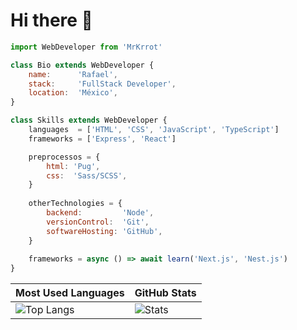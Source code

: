 # Hi there 👋
```js
import WebDeveloper from 'MrKrrot'

class Bio extends WebDeveloper {
    name:      'Rafael',
    stack:     'FullStack Developer',
    location:  'México',
}

class Skills extends WebDeveloper {
    languages  = ['HTML', 'CSS', 'JavaScript', 'TypeScript']
    frameworks = ['Express', 'React']

    preprocessos = {
        html: 'Pug',
        css:  'Sass/SCSS',
    }
    
    otherTechnologies = {
        backend:         'Node',
        versionControl:  'Git',
        softwareHosting: 'GitHub',
    }
    
    frameworks = async () => await learn('Next.js', 'Nest.js')
}
```
| Most Used Languages | GitHub Stats |
| ------------------- | ------------ |
| ![Top Langs](https://github-readme-stats.vercel.app/api/top-langs/?username=MrKrrot&show_icons=true&hide_title=true&hide_border=true&theme=tokyonight&layout=compact) | ![Stats](https://github-readme-stats.vercel.app/api/?username=MrKrrot&show_icons=true&hide_title=true&hide_border=true&theme=tokyonight&count_private=true) |
<!--
**MrKrrot/MrKrrot** is a ✨ _special_ ✨ repository because its `README.md` (this file) appears on your GitHub profile.

Here are some ideas to get you started:

- 🔭 I’m currently working on ...
- 🌱 I’m currently learning ...
- 👯 I’m looking to collaborate on ...
- 🤔 I’m looking for help with ...
- 💬 Ask me about ...
- 📫 How to reach me: ...
- 😄 Pronouns: ...
- ⚡ Fun fact: ...
-->
